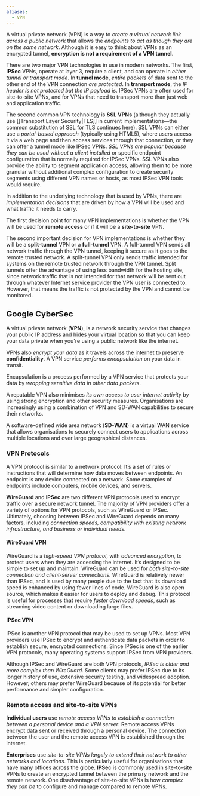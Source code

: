 ```yaml
---
aliases:
  - VPN
---
```

A virtual private network (VPN) is a way to *create a virtual network link across a public network* that allows the *endpoints to act as though they are on the same network*. Although it is easy to think about VPNs as an encrypted tunnel, **encryption is not a requirement of a VPN tunnel**.

There are two major VPN technologies in use in modern networks. The first, **IPSec** VPNs, operate at layer 3, require a client, and can operate in *either tunnel or transport mode*. In **tunnel mode**, *entire packets* of data sent to the other end of the VPN connection *are protected*. In **transport mode**, the *IP header is not protected but the IP payload is*. IPSec VPNs are often used for site-to-site VPNs, and for VPNs that need to transport more than just web and application traffic.

The second common VPN technology is **SSL VPNs** (although they actually use [[Transport Layer Security|TLS]] in current implementations—the common substitution of SSL for TLS continues here). SSL VPNs can either use a *portal-based approach* (typically using HTML5), where users access it via a web page and then access services through that connection, or they can offer a tunnel mode like IPSec VPNs. *SSL VPNs are popular because they can be used without a client installed* or specific endpoint configuration that is normally required for IPSec VPNs. SSL VPNs also provide the ability to segment application access, allowing them to be more granular without additional complex configuration to create security segments using different VPN names or hosts, as most IPSec VPN tools would require.

In addition to the underlying technology that is used by VPNs, there are *implementation decisions* that are driven by how a VPN will be used and what traffic it needs to carry.

The first decision point for many VPN implementations is whether the VPN will be used for **remote access** or if it will be a **site-to-site** VPN.

The second important decision for VPN implementations is whether they will be a **split-tunnel** VPN or a **full-tunnel** VPN. A full-tunnel VPN sends all network traffic through the VPN tunnel, keeping it secure as it goes to the remote trusted network. A split-tunnel VPN only sends traffic intended for systems on the remote trusted network through the VPN tunnel. Split tunnels offer the advantage of using less bandwidth for the hosting site, since network traffic that is not intended for that network will be sent out through whatever Internet service provider the VPN user is connected to. However, that means the traffic is not protected by the VPN and cannot be
monitored.

## Google CyberSec

A virtual private network (**VPN**), is a network security service that changes your public IP address and hides your virtual location so that you can keep your data private when you're using a public network like the internet.

VPNs also *encrypt your data* as it travels across the internet to preserve **confidentiality**. A VPN service *performs encapsulation* on your data in transit. 

Encapsulation is a process performed by a VPN service that protects your data by *wrapping sensitive data in other data packets*.

A reputable VPN also minimises *its own access to user internet activity* by using strong encryption and other security measures. Organisations are increasingly using a combination of VPN and SD-WAN capabilities to secure their networks. 

A software-defined wide area network (**SD-WAN**) is a virtual WAN service that allows organisations to securely connect users to applications across multiple locations and over large geographical distances.  

### VPN Protocols

A VPN protocol is similar to a network protocol: It’s a set of rules or instructions that will determine how data moves between endpoints. An endpoint is any device connected on a network. Some examples of endpoints include computers, mobile devices, and servers.

**WireGuard** and **IPSec** are two different VPN protocols used to encrypt traffic over a secure network tunnel. The majority of VPN providers offer a variety of options for VPN protocols, such as WireGuard or IPSec. Ultimately, choosing between IPSec and WireGuard depends on many factors, including *connection speeds, compatibility with existing network infrastructure, and business or individual needs*.

#### WireGuard VPN
WireGuard is a *high-speed VPN protocol*, with *advanced encryption*, to protect users when they are accessing the internet. It’s designed to be simple to set up and maintain. WireGuard can be used for *both site-to-site connection and client-server connections*. WireGuard is relatively newer than IPSec, and is used by many people due to the fact that its download speed is enhanced by using fewer lines of code. WireGuard is also open source, which makes it easier for users to deploy and debug. This protocol is useful for processes that require *faster download speeds*, such as streaming video content or downloading large files.

#### IPSec VPN
IPSec is another VPN protocol that may be used to set up VPNs. Most VPN providers use IPSec to encrypt and authenticate data packets in order to establish secure, encrypted connections. Since IPSec is one of the earlier VPN protocols, many operating systems support IPSec from VPN providers.

Although IPSec and WireGuard are both VPN protocols, *IPSec is older and more complex than WireGuard*. Some clients may prefer IPSec due to its longer history of use, extensive security testing, and widespread adoption. However, others may prefer WireGuard because of its potential for better performance and simpler configuration.

### Remote access and site-to-site VPNs

**Individual users** use *remote access VPNs to establish a connection between a personal device and a VPN server*. Remote access VPNs encrypt data sent or received through a personal device. The connection between the user and the remote access VPN is established through the internet.

**Enterprises** use *site-to-site VPNs largely to extend their network to other networks and locations*. This is particularly useful for organisations that have many offices across the globe. **IPSec** is commonly used in site-to-site VPNs to create an encrypted tunnel between the primary network and the remote network. One disadvantage of site-to-site VPNs is how *complex they can be* to configure and manage compared to remote VPNs.

